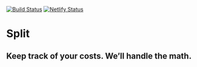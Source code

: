 [![Build Status](https://travis-ci.org/JClackett/split.svg?branch=master)](https://travis-ci.org/JClackett/split)
[![Netlify Status](https://api.netlify.com/api/v1/badges/8e52f73c-5024-4a7d-9d7c-7c9b19713bd3/deploy-status)](https://app.netlify.com/sites/getsplit/deploys)


# Split

## Keep track of your costs. We’ll handle the math.
